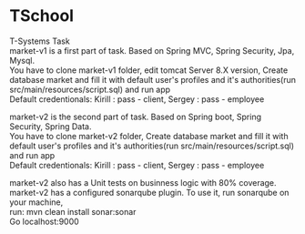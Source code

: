 # TSchool
T-Systems Task  
market-v1 is a first part of task. Based on Spring MVC, Spring Security, Jpa, Mysql.  
You have to clone market-v1 folder, edit tomcat Server 8.X version, Create database market and fill it with default user's profiles and it's authorities(run src/main/resources/script.sql) and run app  
Default credentionals: Kirill : pass - client, Sergey : pass - employee  
  

market-v2 is the second part of task. Based on Spring boot, Spring Security, Spring Data.  
You have to clone market-v2 folder, Create database market and fill it with default user's profiles and it's authorities(run src/main/resources/script.sql) and run app  
Default credentionals: Kirill : pass - client, Sergey : pass - employee  
  
market-v2 also has a Unit tests on businness logic with 80% coverage.  
market-v2 has a configured sonarqube plugin. To use it, run sonarqube on your machine,    
run: mvn clean install sonar:sonar  
Go localhost:9000
